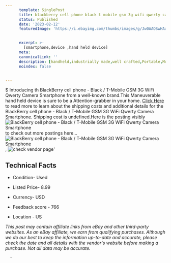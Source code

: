 ```yaml
---
      template: SinglePost
      title: blackberry cell phone black t mobile gsm 3g wifi qwerty camera smartphone
      status: Published
      date: '2023-02-12'
      featuredImage: 'https://i.ebayimg.com/thumbs/images/g/Jw0AAOSwHAxizODL/s-l225.jpg'
       

      excerpt: >-
        [smartphone,device ,hand held device]
      meta:
      canonicalLink: ''
      description: [handheld,industrially made,well crafted,Portable,Mobile,Compact,Convenient,Lightweight,Maneuverable,Man-portable,Miniature,Carriable,Hand-held,Light,Holdable,Transportable,Mobile device,Pocket-sized,On-the-go,Wireless,Cordless,Compact size,Convenient size, smartphone,device ,hand held device]
      noindex: false
      

---
```

$
      Introducing th BlackBerry cell phone - Black / T-Mobile GSM 3G WiFi Qwerty Camera Smartphone from a well-known brand.This Maneuverable hand held device is sure to be a Attention-grabber in your home. [Click Here](https://www.ebay.com/itm/144714313043?hash=item21b1a52d53%3Ag%3AJw0AAOSwHAxizODL&mkevt=1&mkcid=1&mkrid=711-53200-19255-0&campid=%253CePNCampaignId%253E&customid=%253CreferenceId%253E&toolid=10049) to read more to learn about the shipping costs and additional details for the BlackBerry cell phone - Black / T-Mobile GSM 3G WiFi Qwerty Camera Smartphone. Shipping cost is undefined.Here is the posting visibly ![BlackBerry cell phone - Black / T-Mobile GSM 3G WiFi Qwerty Camera Smartphone](https://i.ebayimg.com/thumbs/images/g/Jw0AAOSwHAxizODL/s-l225.jpg) to check out more postings here... ![BlackBerry cell phone - Black / T-Mobile GSM 3G WiFi Qwerty Camera Smartphone](https://i.ebayimg.com/images/g/Jw0AAOSwHAxizODL/s-l1600.jpg), ![check vendor page](https://origin-galleryplus.ebayimg.com/ws/web/144714313043_2_0_1/225x225.jpg,https://origin-galleryplus.ebayimg.com/ws/web/144714313043_3_0_1/225x225.jpg,https://origin-galleryplus.ebayimg.com/ws/web/144714313043_4_0_1/225x225.jpg,https://origin-galleryplus.ebayimg.com/ws/web/144714313043_5_0_1/225x225.jpg,https://origin-galleryplus.ebayimg.com/ws/web/144714313043_6_0_1/225x225.jpg,https://origin-galleryplus.ebayimg.com/ws/web/144714313043_7_0_1/225x225.jpg,https://origin-galleryplus.ebayimg.com/ws/web/144714313043_8_0_1/225x225.jpg,https://origin-galleryplus.ebayimg.com/ws/web/144714313043_9_0_1/225x225.jpg,https://origin-galleryplus.ebayimg.com/ws/web/144714313043_10_0_1/225x225.jpg,https://origin-galleryplus.ebayimg.com/ws/web/144714313043_11_0_1/225x225.jpg)'

      

 ## Technical Facts 



     
      

 - Condition- Used 


      

 - Listed Price- 8.99 


      

 - Currency- USD 


      

 - Feedback score - 766 


      

 - Location - US 


      
      

 *_This post may contain affiliate links from eBay and other third-party websites. As an eBay affiliate, we earn from qualifying purchases. Although we do our best to keep the information up-to-date and accurate, please check the date and all details with the vendor's website before making a purchase. Not all data may be accurate._*




      -
